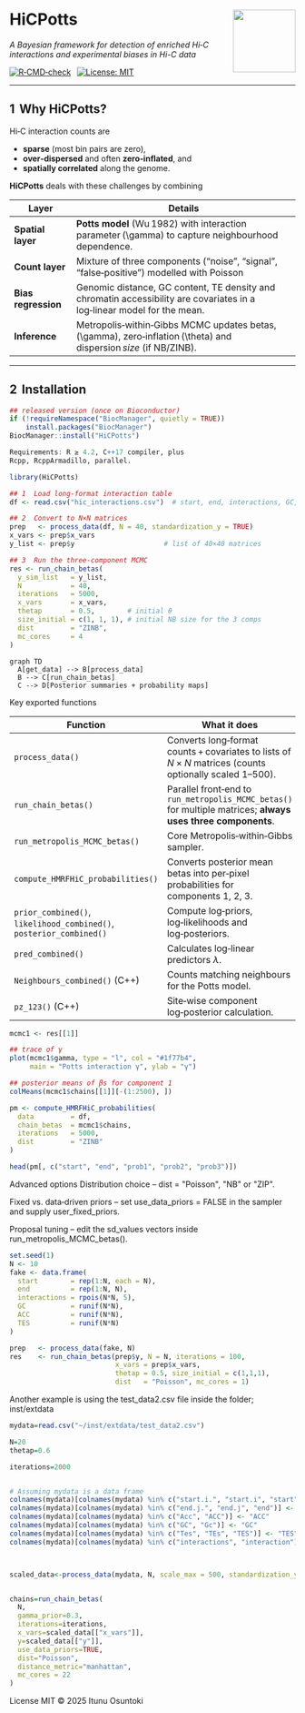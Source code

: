 # HiCPotts <img src="man/figures/logo.png" height="110" align="right" />

*A Bayesian framework for detection of enriched Hi‑C interactions and experimental biases in Hi-C data*  

[![R‑CMD‑check](https://github.com/igosungithub/HiCPotts/actions/workflows/R‑CMD‑check.yml/badge.svg)](https://github.com/igosungithub/HiCPotts/actions) &nbsp;
[![License: MIT](https://img.shields.io/badge/License-MIT-blue.svg)](LICENSE)

---

## 1  Why HiCPotts?

Hi‑C interaction counts are  

* **sparse** (most bin pairs are zero),  
* **over‑dispersed** and often **zero‑inflated**, and  
* **spatially correlated** along the genome.

**HiCPotts** deals with these challenges by combining

| Layer | Details |
|-------|---------------------------------------|
| **Spatial layer** | **Potts model** (Wu 1982) with interaction parameter \(\gamma\) to capture neighbourhood dependence. |
| **Count layer** | Mixture of three components (“noise”, “signal”, “false‑positive”) modelled with Poisson | NB | ZIP | ZINB. |
| **Bias regression** | Genomic distance, GC content, TE density and chromatin accessibility are covariates in a log‑linear model for the mean. |
| **Inference** | Metropolis‑within‑Gibbs MCMC updates betas, \(\gamma\), zero‑inflation \(\theta\) and dispersion *size* (if NB/ZINB). |

---

## 2  Installation

```r
## released version (once on Bioconductor)
if (!requireNamespace("BiocManager", quietly = TRUE))
    install.packages("BiocManager")
BiocManager::install("HiCPotts")

Requirements: R ≥ 4.2, C++17 compiler, plus
Rcpp, RcppArmadillo, parallel.

library(HiCPotts)

## 1  Load long‑format interaction table
df <- read.csv("hic_interactions.csv")  # start, end, interactions, GC, ACC, TES

## 2  Convert to N×N matrices
prep   <- process_data(df, N = 40, standardization_y = TRUE)
x_vars <- prep$x_vars
y_list <- prep$y                      # list of 40×40 matrices

## 3  Run the three‑component MCMC
res <- run_chain_betas(
  y_sim_list   = y_list,
  N            = 40,
  iterations   = 5000,
  x_vars       = x_vars,
  thetap       = 0.5,        # initial θ
  size_initial = c(1, 1, 1), # initial NB size for the 3 comps
  dist         = "ZINB",
  mc_cores     = 4
)
```

```mermaid
graph TD
  A[get_data] --> B[process_data]
  B --> C[run_chain_betas]
  C --> D[Posterior summaries + probability maps]
```


Key exported functions

| Function                                                            | What it does                                                                                                 |
| ------------------------------------------------------------------- | ------------------------------------------------------------------------------------------------------------ |
| `process_data()`                                                    | Converts long‑format counts + covariates to lists of $N \times N$ matrices (counts optionally scaled 1–500). |
| `run_chain_betas()`                                                 | Parallel front‑end to `run_metropolis_MCMC_betas()` for multiple matrices; **always uses three components**. |
| `run_metropolis_MCMC_betas()`                                       | Core Metropolis‑within‑Gibbs sampler.                                                                        |
| `compute_HMRFHiC_probabilities()`                                   | Converts posterior mean betas into per‑pixel probabilities for components 1, 2, 3.                           |
| `prior_combined()`, `likelihood_combined()`, `posterior_combined()` | Compute log‑priors, log‑likelihoods and log‑posteriors.                                                      |
| `pred_combined()`                                                   | Calculates log‑linear predictors $\lambda$.                                                                  |
| `Neighbours_combined()` (C++)                                       | Counts matching neighbours for the Potts model.                                                              |
| `pz_123()` (C++)                                                    | Site‑wise component log‑posterior calculation.                                                               |

```r
mcmc1 <- res[[1]]

## trace of γ
plot(mcmc1$gamma, type = "l", col = "#1f77b4",
     main = "Potts interaction γ", ylab = "γ")

## posterior means of βs for component 1
colMeans(mcmc1$chains[[1]][-(1:2500), ])

pm <- compute_HMRFHiC_probabilities(
  data         = df,
  chain_betas  = mcmc1$chains,
  iterations   = 5000,
  dist         = "ZINB"
)

head(pm[, c("start", "end", "prob1", "prob2", "prob3")])
```
Advanced options
Distribution choice – dist = "Poisson", "NB" or "ZIP".

Fixed vs. data‑driven priors – set use_data_priors = FALSE in the sampler and supply user_fixed_priors.

Proposal tuning – edit the sd_values vectors inside run_metropolis_MCMC_betas().

```r
set.seed(1)
N <- 10
fake <- data.frame(
  start        = rep(1:N, each = N),
  end          = rep(1:N, N),
  interactions = rpois(N*N, 5),
  GC           = runif(N*N),
  ACC          = runif(N*N),
  TES          = runif(N*N)
)

prep   <- process_data(fake, N)
res    <- run_chain_betas(prep$y, N = N, iterations = 100,
                          x_vars = prep$x_vars,
                          thetap = 0.5, size_initial = c(1,1,1),
                          dist   = "Poisson", mc_cores = 1)
```

Another example is using the test_data2.csv file inside the folder; inst/extdata

```r
mydata=read.csv("~/inst/extdata/test_data2.csv")

N=20
thetap=0.6

iterations=2000


# Assuming mydata is a data frame
colnames(mydata)[colnames(mydata) %in% c("start.i.", "start.i", "start")] <- "start"
colnames(mydata)[colnames(mydata) %in% c("end.j.", "end.j", "end")] <- "end"
colnames(mydata)[colnames(mydata) %in% c("Acc", "ACC")] <- "ACC"
colnames(mydata)[colnames(mydata) %in% c("GC", "Gc")] <- "GC"
colnames(mydata)[colnames(mydata) %in% c("Tes", "TEs", "TES")] <- "TES"
colnames(mydata)[colnames(mydata) %in% c("interactions", "interaction")] <- "interactions"



scaled_data<-process_data(mydata, N, scale_max = 500, standardization_y = TRUE)


chains=run_chain_betas(
  N,
  gamma_prior=0.3,
  iterations=iterations,
  x_vars=scaled_data[["x_vars"]],
  y=scaled_data[["y"]],
  use_data_priors=TRUE,
  dist="Poisson",
  distance_metric="manhattan",
  mc_cores = 22
)
```

License
MIT © 2025 Itunu Osuntoki
